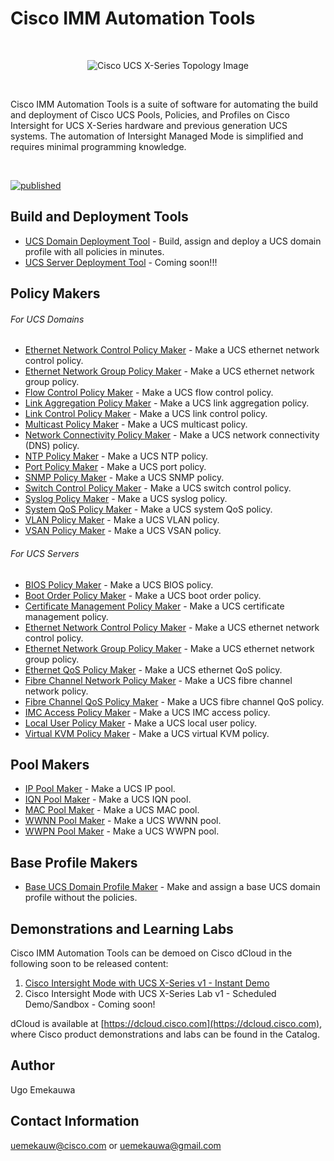 # Cisco IMM Automation Tools

<br>
<p align="center">
  <img alt="Cisco UCS X-Series Topology Image" title="Cisco UCS X-Series Topology" src="./src/assets/Cisco_UCS_X-Series_Topology.png">
</p>  
<br>
<p>
  Cisco IMM Automation Tools is a suite of software for automating the build and deployment of Cisco UCS Pools, Policies, and Profiles on Cisco Intersight for UCS X-Series hardware and previous generation UCS systems. The automation of Intersight Managed Mode is simplified and requires minimal programming knowledge.
</p>
<br>

[![published](https://static.production.devnetcloud.com/codeexchange/assets/images/devnet-published.svg)](https://developer.cisco.com/codeexchange/github/repo/ugo-emekauwa/cisco-imm-automation-tools)

## Build and Deployment Tools
- [UCS Domain Deployment Tool](./src/deployment_tools/ucs_domain_deployment_tool) - Build, assign and deploy a UCS domain profile with all policies in minutes.
- [UCS Server Deployment Tool](./src/deployment_tools/ucs_server_deployment_tool) - Coming soon!!!

## Policy Makers

###### For UCS Domains
- [Ethernet Network Control Policy Maker](./src/policy_makers/ethernet_network_control_policy_maker) - Make a UCS ethernet network control policy.
- [Ethernet Network Group Policy Maker](./src/policy_makers/ethernet_network_group_policy_maker) - Make a UCS ethernet network group policy.
- [Flow Control Policy Maker](./src/policy_makers/flow_control_policy_maker) - Make a UCS flow control policy.
- [Link Aggregation Policy Maker](./src/policy_makers/link_aggregation_policy_maker) - Make a UCS link aggregation policy.
- [Link Control Policy Maker](./src/policy_makers/link_control_policy_maker) - Make a UCS link control policy.
- [Multicast Policy Maker](./src/policy_makers/multicast_policy_maker) - Make a UCS multicast policy.
- [Network Connectivity Policy Maker](./src/policy_makers/network_connectivity_policy_maker) - Make a UCS network connectivity (DNS) policy.
- [NTP Policy Maker](./src/policy_makers/ntp_policy_maker) - Make a UCS NTP policy.
- [Port Policy Maker](./src/policy_makers/port_policy_maker) - Make a UCS port policy.
- [SNMP Policy Maker](./src/policy_makers/snmp_policy_maker) - Make a UCS SNMP policy.
- [Switch Control Policy Maker](./src/policy_makers/switch_control_policy_maker) - Make a UCS switch control policy.
- [Syslog Policy Maker](./src/policy_makers/syslog_policy_maker) - Make a UCS syslog policy.
- [System QoS Policy Maker](./src/policy_makers/system_qos_policy_maker) - Make a UCS system QoS policy.
- [VLAN Policy Maker](./src/policy_makers/vlan_policy_maker) - Make a UCS VLAN policy.
- [VSAN Policy Maker](./src/policy_makers/vsan_policy_maker) - Make a UCS VSAN policy.

###### For UCS Servers
- [BIOS Policy Maker](./src/policy_makers/bios_policy_maker) - Make a UCS BIOS policy.
- [Boot Order Policy Maker](./src/policy_makers/boot_order_policy_maker) - Make a UCS boot order policy.
- [Certificate Management Policy Maker](./src/policy_makers/cert_mgmt_policy_maker) - Make a UCS certificate management policy.
- [Ethernet Network Control Policy Maker](./src/policy_makers/ethernet_network_control_policy_maker) - Make a UCS ethernet network control policy.
- [Ethernet Network Group Policy Maker](./src/policy_makers/ethernet_network_group_policy_maker) - Make a UCS ethernet network group policy.
- [Ethernet QoS Policy Maker](./src/policy_makers/ethernet_qos_policy_maker) - Make a UCS ethernet QoS policy.
- [Fibre Channel Network Policy Maker](./src/policy_makers/fibre_channel_network_policy_maker) - Make a UCS fibre channel network policy.
- [Fibre Channel QoS Policy Maker](./src/policy_makers/fibre_channel_qos_policy_maker) - Make a UCS fibre channel QoS policy.
- [IMC Access Policy Maker](./src/policy_makers/imc_access_policy_maker) - Make a UCS IMC access policy.
- [Local User Policy Maker](./src/policy_makers/local_user_policy_maker) - Make a UCS local user policy.
- [Virtual KVM Policy Maker](./src/policy_makers/virtual_kvm_policy_maker) - Make a UCS virtual KVM policy.

## Pool Makers
- [IP Pool Maker](./src/pool_makers/ip_pool_maker) - Make a UCS IP pool.
- [IQN Pool Maker](./src/pool_makers/iqn_pool_maker) - Make a UCS IQN pool.
- [MAC Pool Maker](./src/pool_makers/mac_pool_maker) - Make a UCS MAC pool.
- [WWNN Pool Maker](./src/pool_makers/wwnn_pool_maker) - Make a UCS WWNN pool.
- [WWPN Pool Maker](./src/pool_makers/wwpn_pool_maker) - Make a UCS WWPN pool.

## Base Profile Makers
- [Base UCS Domain Profile Maker](./src/profile_makers/ucs_domain_profile_maker) - Make and assign a base UCS domain profile without the policies.

## Demonstrations and Learning Labs
Cisco IMM Automation Tools can be demoed on Cisco dCloud in the following soon to be released content:

1. [Cisco Intersight Mode with UCS X-Series v1 - Instant Demo](https://dcloud2-rtp.cisco.com/content/instantdemo/cisco-intersight-mode-with-ucs-x-series-v1-instant-demo-2)
2. Cisco Intersight Mode with UCS X-Series Lab v1 - Scheduled Demo/Sandbox - Coming soon!

dCloud is available at [https://dcloud.cisco.com](https://dcloud.cisco.com), where Cisco product demonstrations and labs can be found in the Catalog.

## Author
Ugo Emekauwa

## Contact Information
uemekauw@cisco.com or uemekauwa@gmail.com
